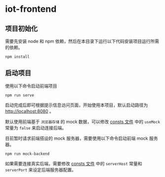 # iot-frontend

## 项目初始化

需要先安装 node 和 npm 依赖，然后在本目录下运行以下代码安装项目运行所需的依赖。

```
npm install
```

## 启动项目

使用以下命令启动前端项目

```
npm run serve
```

启动完成后即可根据提示信息访问页面，开始使用本项目，默认启动路径为 [http://localhost:8080](http://localhost:8080) 。

默认使用前端基于 `浏览器存储` 的 mock 数据，可以修改 [consts 文件](./src/util/consts/consts.json) 中的 `useMock` 常量为 `false` 来启动连接后端。

目前暂时请求前端搭设的 mock 服务器，需要使用以下命令启动前端 mock 服务器。

```
npm run mock-backend
```

如果需要连接真实后端，需要修改 [consts 文件](./src/util/consts/consts.json) 中的 `serverHost` 常量和 `serverPort` 来设定后端服务器配置。
